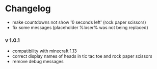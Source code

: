 # Changelog

- make countdowns not show '0 seconds left' (rock paper scissors)
- fix some messages (placeholder %loser% was not being replaced)

### v 1.0.1
- compatibility with minecraft 1.13
- correct display names of heads in tic tac toe and rock paper scissors
- remove debug messages